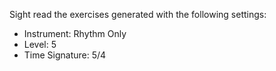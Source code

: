 Sight read the exercises generated with the following settings:

- Instrument: Rhythm Only
- Level: 5
- Time Signature: 5/4
